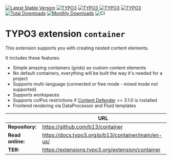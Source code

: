 [![Latest Stable Version](https://poser.pugx.org/b13/container/v/stable.svg)](https://extensions.typo3.org/extension/container/)
[![TYPO3](https://img.shields.io/badge/TYPO3-v11-ff8700)](https://get.typo3.org/version/11)
[![TYPO3](https://img.shields.io/badge/TYPO3-v10-ff8700)](https://get.typo3.org/version/10)
[![TYPO3](https://img.shields.io/badge/TYPO3-v9-ff8700)](https://get.typo3.org/version/9)
[![TYPO3](https://img.shields.io/badge/TYPO3-verified-ff8700)](https://typo3.com/typo3-cms/verified-extensions-integrations-for-typo3/extensions/container-for-typo3)
[![Total Downloads](https://poser.pugx.org/b13/container/d/total.svg)](https://packagist.org/packages/b13/container)
[![Monthly Downloads](https://poser.pugx.org/b13/container/d/monthly)](https://packagist.org/packages/b13/container)
![CI](https://github.com/b13/container/actions/workflows/ci.yml/badge.svg)

# TYPO3 extension `container`

This extension supports you with creating nested content elements.

It includes these features:

- Simple amazing containers (grids) as custom content elements
- No default containers, everything will be built the way it's needed for a project
- Supports multi-language (connected or free mode - mixed mode not supported)
- Supports workspaces
- Supports colPos restrictions if [Content Defender](https://extensions.typo3.org/extension/content_defender/) >= 3.1.0 is installed
- Frontend rendering via DataProcessor and Fluid templates

|                  | URL                                                |
|------------------|----------------------------------------------------|
| **Repository:**  | https://github.com/b13/container                   |
| **Read online:** | https://docs.typo3.org/p/b13/container/main/en-us/ |
| **TER:**         | https://extensions.typo3.org/extension/container   |
